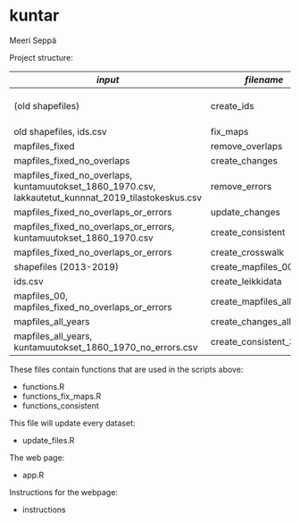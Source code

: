 kuntar
================
Meeri Seppä

Project structure:

<table>
<colgroup>
<col width="50%" />
<col width="22%" />
<col width="27%" />
</colgroup>
<thead>
<tr class="header">
<th><em>input</em></th>
<th><em>filename </em></th>
<th><em>output</em></th>
</tr>
</thead>
<tbody>
<tr class="odd">
<td>(old shapefiles)</td>
<td>create_ids</td>
<td>ids.csv, kartoissa_olevat_kunnat.csv, lakkautetut_kunnnat_2019_tilastokesku.csv, olemassa_olevat_kunnnat_2019.csv</td>
</tr>
<tr class="even">
<td>old shapefiles, ids.csv</td>
<td>fix_maps</td>
<td>mapfiles, mapfiles_fixed</td>
</tr>
<tr class="odd">
<td>mapfiles_fixed</td>
<td>remove_overlaps</td>
<td>mapfiles_fixed_no_overlaps</td>
</tr>
<tr class="even">
<td>mapfiles_fixed_no_overlaps</td>
<td>create_changes</td>
<td>kuntamuutokset_1860_1970.csv</td>
</tr>
<tr class="odd">
<td>mapfiles_fixed_no_overlaps, kuntamuutokset_1860_1970.csv, lakkautetut_kunnnat_2019_tilastokeskus.csv</td>
<td>remove_errors</td>
<td>mapfiles_fixed_no_overlaps_or_errors, new_shapfiles (kunnat)</td>
</tr>
<tr class="even">
<td>mapfiles_fixed_no_overlaps_or_errors</td>
<td>update_changes</td>
<td>kuntamuutokset_1860_1970_no_errors.csv</td>
</tr>
<tr class="odd">
<td>mapfiles_fixed_no_overlaps_or_errors, kuntamuutokset_1860_1970.csv</td>
<td>create_consistent</td>
<td>new_shapefiles (consistent)</td>
</tr>
<tr class="even">
<td>mapfiles_fixed_no_overlaps_or_errors</td>
<td>create_crosswalk</td>
<td>crosswalk_files</td>
</tr>
<tr class="odd">
<td>shapefiles (2013-2019)</td>
<td>create_mapfiles_00</td>
<td>mapfiles_00</td>
</tr>
<tr class="even">
<td>ids.csv</td>
<td>create_leikkidata</td>
<td>leikkidata_1930.csv, leikkidata_1970.csv</td>
</tr>
<tr class="odd">
<td>mapfiles_00, mapfiles_fixed_no_overlaps_or_errors</td>
<td>create_mapfiles_all_years</td>
<td>mapfiles_all_years</td>
</tr>
<tr class="even">
<td>mapfiles_all_years</td>
<td>create_changes_all_years</td>
<td>kuntamuutokset_1860_1970_no_errors.csv</td>
</tr>
<tr class="odd">
<td>mapfiles_all_years, kuntamuutokset_1860_1970_no_errors.csv</td>
<td>create_consistent_3</td>
<td>(shapefiles_new consistent)</td>
</tr>
</tbody>
</table>

These files contain functions that are used in the scripts above:

-   functions.R
-   functions\_fix\_maps.R
-   functions\_consistent

This file will update every dataset:

-   update\_files.R

The web page:

-   app.R

Instructions for the webpage:

-   instructions
